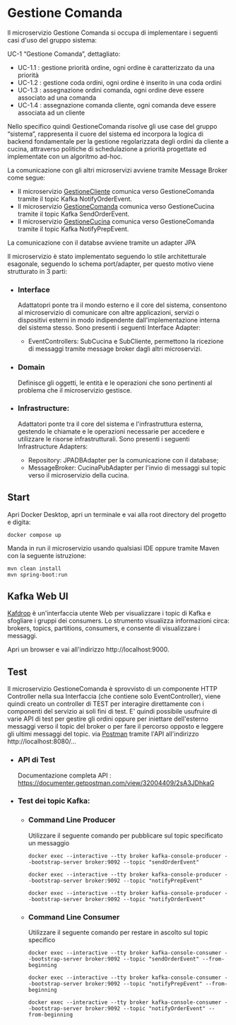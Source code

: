 # Gestione Comanda
Il microservizio Gestione Comanda si occupa di implementare i seguenti casi d'uso del gruppo sistema:

UC-1 “Gestione Comanda”, dettagliato:
- UC-1.1 : gestione priorità ordine, ogni ordine è caratterizzato da una priorità
- UC-1.2 : gestione coda ordini, ogni ordine è inserito in una coda ordini
- UC-1.3 : assegnazione ordini comanda, ogni ordine deve essere associato ad una comanda
- UC-1.4 : assegnazione comanda cliente, ogni comanda deve essere associata ad un cliente

Nello specifico quindi GestioneComanda risolve gli use case del gruppo “sistema”, rappresenta il cuore del sistema ed incorpora la logica di backend fondamentale per la gestione regolarizzata degli ordini da cliente a cucina, attraverso politiche di schedulazione a priorità progettate ed implementate con un algoritmo ad-hoc.

La comunicazione con gli altri microservizi avviene tramite Message Broker come segue:
- Il microservizio [GestioneCliente](https://github.com/giorgio-hash/GestioneCliente) comunica verso GestioneComanda tramite il topic Kafka NotifyOrderEvent.
- Il microservizio [GestioneComanda](https://github.com/giorgio-hash/GestioneComanda) comunica verso GestioneCucina tramite il topic Kafka SendOrderEvent.
- Il microservizio [GestioneCucina](https://github.com/giorgio-hash/GestioneCucina) comunica verso GestioneComanda tramite il topic Kafka NotifyPrepEvent.

La comunicazione con il databse avviene tramite un adapter JPA

Il microservizio è stato implementato seguendo lo stile architetturale esagonale, seguendo lo schema port/adapter, 
per questo motivo viene strutturato in 3 parti:

- ### Interface
    Adattatopri ponte tra il mondo esterno e il core del sistema, consentono al microservizio di comunicare con altre applicazioni, servizi o dispositivi esterni in modo         indipendente dall'implementazione interna del sistema stesso. Sono presenti i seguenti Interface Adapter:
    - EventControllers: SubCucina e SubCliente, permettono la ricezione di messaggi tramite message broker dagli altri microservizi.

- ### Domain
    Definisce gli oggetti, le entità e le operazioni che sono pertinenti al problema che il microservizio gestisce.

- ### Infrastructure:
    Adattatori ponte tra il core del sistema e l'infrastruttura esterna, gestendo le chiamate e le operazioni necessarie per accedere e utilizzare le risorse infrastrutturali.     Sono presenti i seguenti Infrastructure Adapters: 
    - Repository: JPADBAdapter per la comunicazione con il database;
    - MessageBroker: CucinaPubAdapter per l'invio di messaggi sul topic verso il microservizio della cucina.

## Start
Apri Docker Desktop, apri un terminale e vai alla root directory del progetto e digita:
```shell
docker compose up
```
Manda in run il microservizio usando qualsiasi IDE oppure tramite Maven con la seguente istruzione:
```shell
mvn clean install
mvn spring-boot:run
```

## Kafka Web UI
[Kafdrop](https://github.com/obsidiandynamics/kafdrop) è un'interfaccia utente Web per visualizzare i topic di Kafka
e sfogliare i gruppi dei consumers.
Lo strumento visualizza informazioni circa: brokers, topics, partitions, consumers, e consente di visualizzare i messaggi.

Apri un browser e vai all'indirizzo http://localhost:9000.

## Test
Il microservizio GestioneComanda è sprovvisto di un componente HTTP Controller nella sua Interfaccia (che contiene solo EventController), viene quindi creato un controller di TEST per interagire direttamente con i componenti del servizio ai soli fini di test.
E' quindi possibile usufruire di varie API di test per gestire gli ordini oppure per iniettare dell'esterno messaggi verso
il topic del broker o per fare il percorso opposto e leggere gli ultimi messaggi del topic.
via [Postman](https://web.postman.co//) tramite l'API all'indirizzo http://localhost:8080/...

- ### API di Test
    Documentazione completa API : https://documenter.getpostman.com/view/32004409/2sA3JDhkaG

- ### Test dei topic Kafka:
    - ### Command Line Producer
        Utilizzare il seguente comando per pubblicare sul topic specificato un messaggio
        ```shell
        docker exec --interactive --tty broker kafka-console-producer --bootstrap-server broker:9092 --topic "sendOrderEvent"
        ```
        ```shell
        docker exec --interactive --tty broker kafka-console-producer --bootstrap-server broker:9092 --topic "notifyPrepEvent"
        ```
        ```shell
        docker exec --interactive --tty broker kafka-console-producer --bootstrap-server broker:9092 --topic "notifyOrderEvent"
        ```
    
    - ### Command Line Consumer
        Utilizzare il seguente comando per restare in ascolto sul topic specifico
        ```shell
        docker exec --interactive --tty broker kafka-console-consumer --bootstrap-server broker:9092 --topic "sendOrderEvent" --from-beginning
        ```
        ```shell
        docker exec --interactive --tty broker kafka-console-consumer --bootstrap-server broker:9092 --topic "notifyPrepEvent" --from-beginning
        ```
        ```shell
        docker exec --interactive --tty broker kafka-console-consumer --bootstrap-server broker:9092 --topic "notifyOrderEvent" --from-beginning
        ```
